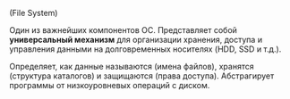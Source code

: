 (File System)

Один из важнейших компонентов ОС. Представляет собой **универсальный механизм** для организации хранения, доступа и управления данными на долговременных носителях (HDD, SSD и т.д.).

Определяет, как данные называются (имена файлов), хранятся (структура каталогов) и защищаются (права доступа). Абстрагирует программы от низкоуровневых операций с диском.